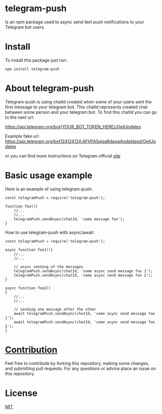 # telegram-push

Is an npm package used to async send text push notifications to your Telegram bot users.

# Install

To install this package just run:

```npm install telegram-push```

# About telegram-push

Telegram-push is using chatId created when some of your users sent the first message to your telegram bot.
This chatId represents created chat between some person and your telegram bot. To find this chatId you can go to the next url:

https://api.telegram.org/bot{YOUR_BOT_TOKEN_HERE}/GetUpdates

Example fake url:
https://api.telegram.org/bot124124124:AFHFASajsa9dasjajksdaldasd/GetUpdates

or you can find more instructions on Telegram official [site](https://core.telegram.org/bots)

# Basic usage example

Here is an example of using telegram-push:

```
const telegramPush = require('telegram-push');

function foo(){
    //...
    //...
    telegramPush.sendAsync(chatId, 'some message foo');
}
```

How to use telegram-push with async/await:

```
const telegramPush = require('telegram-push');

async function foo1(){
    //...
    //...

    // async sending of the messages
    telegramPush.sendAsync(chatId, 'some async send message foo 1');
    telegramPush.sendAsync(chatId, 'some async send message foo 2');
}

async function foo2()
{
    //...
    //...

    // sending one message after the other
    await telegramPush.sendAsync(chatId, 'some async send message foo 1');
    await telegramPush.sendAsync(chatId, 'some async send message foo 2');
}
```

# [Contribution](https://github.com/nemanjapetrovic/telegram-push/blob/master/CONTRIBUTING.md)

Feel free to contribute by forking this repository, making some changes, and submitting pull requests. For any questions or advice place an issue on this repository.

# License

  [MIT](LICENSE)
